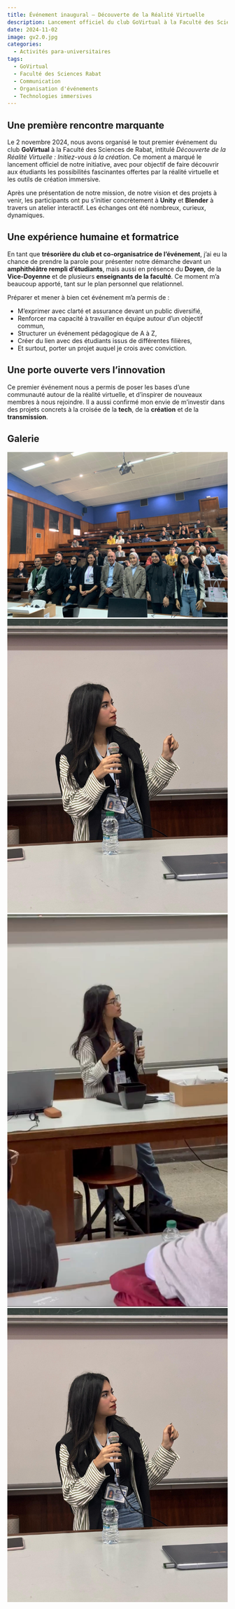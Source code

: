 ```yaml
---
title: Événement inaugural – Découverte de la Réalité Virtuelle
description: Lancement officiel du club GoVirtual à la Faculté des Sciences de Rabat avec une initiation à Unity, Blender et aux technologies immersives.
date: 2024-11-02
image: gv2.0.jpg
categories: 
  - Activités para-universitaires
tags: 
  - GoVirtual
  - Faculté des Sciences Rabat
  - Communication
  - Organisation d'événements
  - Technologies immersives
---
```


## Une première rencontre marquante

Le 2 novembre 2024, nous avons organisé le tout premier événement du club **GoVirtual** à la Faculté des Sciences de Rabat, intitulé *Découverte de la Réalité Virtuelle : Initiez-vous à la création*. Ce moment a marqué le lancement officiel de notre initiative, avec pour objectif de faire découvrir aux étudiants les possibilités fascinantes offertes par la réalité virtuelle et les outils de création immersive.

Après une présentation de notre mission, de notre vision et des projets à venir, les participants ont pu s’initier concrètement à **Unity** et **Blender** à travers un atelier interactif. Les échanges ont été nombreux, curieux, dynamiques.

## Une expérience humaine et formatrice

En tant que **trésorière du club et co-organisatrice de l’événement**, j’ai eu la chance de prendre la parole pour présenter notre démarche devant un **amphithéâtre rempli d’étudiants**, mais aussi en présence du **Doyen**, de la **Vice-Doyenne** et de plusieurs **enseignants de la faculté**. Ce moment m’a beaucoup apporté, tant sur le plan personnel que relationnel.

Préparer et mener à bien cet événement m’a permis de :

- M’exprimer avec clarté et assurance devant un public diversifié,
- Renforcer ma capacité à travailler en équipe autour d’un objectif commun,
- Structurer un événement pédagogique de A à Z,
- Créer du lien avec des étudiants issus de différentes filières,
- Et surtout, porter un projet auquel je crois avec conviction.

## Une porte ouverte vers l’innovation

Ce premier événement nous a permis de poser les bases d’une communauté autour de la réalité virtuelle, et d’inspirer de nouveaux membres à nous rejoindre. Il a aussi confirmé mon envie de m’investir dans des projets concrets à la croisée de la **tech**, de la **création** et de la **transmission**.

## Galerie
![Photo de groupe avec le Doyen](gv2.3.jpg)  
![image 2](gv2.1.jpg)  ![image 3](gv2.4.jpg) ![image 4](gv2.1.jpg)  
